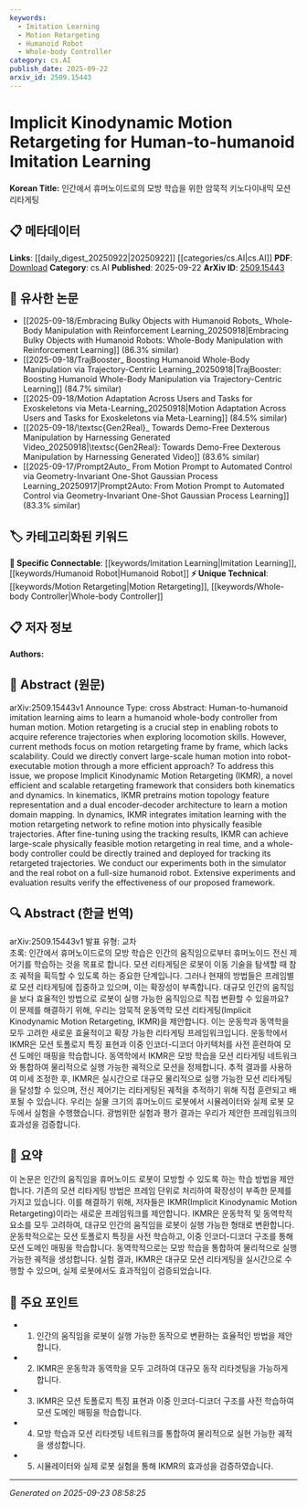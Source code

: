 ```yaml
---
keywords:
  - Imitation Learning
  - Motion Retargeting
  - Humanoid Robot
  - Whole-body Controller
category: cs.AI
publish_date: 2025-09-22
arxiv_id: 2509.15443
---
```


<!-- KEYWORD_LINKING_METADATA:
{
  "processed_timestamp": "2025-09-23T08:58:25.705078",
  "vocabulary_version": "1.0",
  "selected_keywords": [
    "Imitation Learning",
    "Motion Retargeting",
    "Humanoid Robot",
    "Whole-body Controller"
  ],
  "rejected_keywords": [],
  "similarity_scores": {
    "Imitation Learning": 0.85,
    "Motion Retargeting": 0.82,
    "Humanoid Robot": 0.78,
    "Whole-body Controller": 0.75
  },
  "extraction_method": "AI_prompt_based",
  "budget_applied": true,
  "candidates_json": {
    "candidates": [
      {
        "surface": "Imitation Learning",
        "canonical": "Imitation Learning",
        "aliases": [
          "Behavioral Cloning"
        ],
        "category": "specific_connectable",
        "rationale": "Imitation Learning is a key concept in robotics and connects well with existing frameworks in machine learning.",
        "novelty_score": 0.45,
        "connectivity_score": 0.88,
        "specificity_score": 0.72,
        "link_intent_score": 0.85
      },
      {
        "surface": "Motion Retargeting",
        "canonical": "Motion Retargeting",
        "aliases": [
          "Motion Transfer"
        ],
        "category": "unique_technical",
        "rationale": "This is a specialized technique in robotics crucial for translating human motion to robots.",
        "novelty_score": 0.78,
        "connectivity_score": 0.67,
        "specificity_score": 0.85,
        "link_intent_score": 0.82
      },
      {
        "surface": "Humanoid Robot",
        "canonical": "Humanoid Robot",
        "aliases": [
          "Bipedal Robot"
        ],
        "category": "specific_connectable",
        "rationale": "Humanoid robots are a specific type of robot that are central to the study of human-like motion.",
        "novelty_score": 0.5,
        "connectivity_score": 0.79,
        "specificity_score": 0.8,
        "link_intent_score": 0.78
      },
      {
        "surface": "Whole-body Controller",
        "canonical": "Whole-body Controller",
        "aliases": [
          "Full-body Controller"
        ],
        "category": "unique_technical",
        "rationale": "This is a specialized control system in robotics that manages complex movements.",
        "novelty_score": 0.65,
        "connectivity_score": 0.6,
        "specificity_score": 0.82,
        "link_intent_score": 0.75
      }
    ],
    "ban_list_suggestions": [
      "method",
      "experiment",
      "performance"
    ]
  },
  "decisions": [
    {
      "candidate_surface": "Imitation Learning",
      "resolved_canonical": "Imitation Learning",
      "decision": "linked",
      "scores": {
        "novelty": 0.45,
        "connectivity": 0.88,
        "specificity": 0.72,
        "link_intent": 0.85
      }
    },
    {
      "candidate_surface": "Motion Retargeting",
      "resolved_canonical": "Motion Retargeting",
      "decision": "linked",
      "scores": {
        "novelty": 0.78,
        "connectivity": 0.67,
        "specificity": 0.85,
        "link_intent": 0.82
      }
    },
    {
      "candidate_surface": "Humanoid Robot",
      "resolved_canonical": "Humanoid Robot",
      "decision": "linked",
      "scores": {
        "novelty": 0.5,
        "connectivity": 0.79,
        "specificity": 0.8,
        "link_intent": 0.78
      }
    },
    {
      "candidate_surface": "Whole-body Controller",
      "resolved_canonical": "Whole-body Controller",
      "decision": "linked",
      "scores": {
        "novelty": 0.65,
        "connectivity": 0.6,
        "specificity": 0.82,
        "link_intent": 0.75
      }
    }
  ]
}
-->

# Implicit Kinodynamic Motion Retargeting for Human-to-humanoid Imitation Learning

**Korean Title:** 인간에서 휴머노이드로의 모방 학습을 위한 암묵적 키노다이내믹 모션 리타게팅

## 📋 메타데이터

**Links**: [[daily_digest_20250922|20250922]] [[categories/cs.AI|cs.AI]]
**PDF**: [Download](https://arxiv.org/pdf/2509.15443.pdf)
**Category**: cs.AI
**Published**: 2025-09-22
**ArXiv ID**: [2509.15443](https://arxiv.org/abs/2509.15443)

## 🔗 유사한 논문
- [[2025-09-18/Embracing Bulky Objects with Humanoid Robots_ Whole-Body Manipulation with Reinforcement Learning_20250918|Embracing Bulky Objects with Humanoid Robots: Whole-Body Manipulation with Reinforcement Learning]] (86.3% similar)
- [[2025-09-18/TrajBooster_ Boosting Humanoid Whole-Body Manipulation via Trajectory-Centric Learning_20250918|TrajBooster: Boosting Humanoid Whole-Body Manipulation via Trajectory-Centric Learning]] (84.7% similar)
- [[2025-09-18/Motion Adaptation Across Users and Tasks for Exoskeletons via Meta-Learning_20250918|Motion Adaptation Across Users and Tasks for Exoskeletons via Meta-Learning]] (84.5% similar)
- [[2025-09-18/\textsc{Gen2Real}_ Towards Demo-Free Dexterous Manipulation by Harnessing Generated Video_20250918|\textsc{Gen2Real}: Towards Demo-Free Dexterous Manipulation by Harnessing Generated Video]] (83.6% similar)
- [[2025-09-17/Prompt2Auto_ From Motion Prompt to Automated Control via Geometry-Invariant One-Shot Gaussian Process Learning_20250917|Prompt2Auto: From Motion Prompt to Automated Control via Geometry-Invariant One-Shot Gaussian Process Learning]] (83.3% similar)

## 🏷️ 카테고리화된 키워드
**🔗 Specific Connectable**: [[keywords/Imitation Learning|Imitation Learning]], [[keywords/Humanoid Robot|Humanoid Robot]]
**⚡ Unique Technical**: [[keywords/Motion Retargeting|Motion Retargeting]], [[keywords/Whole-body Controller|Whole-body Controller]]

## 📋 저자 정보

**Authors:** 

## 📄 Abstract (원문)

arXiv:2509.15443v1 Announce Type: cross 
Abstract: Human-to-humanoid imitation learning aims to learn a humanoid whole-body controller from human motion. Motion retargeting is a crucial step in enabling robots to acquire reference trajectories when exploring locomotion skills. However, current methods focus on motion retargeting frame by frame, which lacks scalability. Could we directly convert large-scale human motion into robot-executable motion through a more efficient approach? To address this issue, we propose Implicit Kinodynamic Motion Retargeting (IKMR), a novel efficient and scalable retargeting framework that considers both kinematics and dynamics. In kinematics, IKMR pretrains motion topology feature representation and a dual encoder-decoder architecture to learn a motion domain mapping. In dynamics, IKMR integrates imitation learning with the motion retargeting network to refine motion into physically feasible trajectories. After fine-tuning using the tracking results, IKMR can achieve large-scale physically feasible motion retargeting in real time, and a whole-body controller could be directly trained and deployed for tracking its retargeted trajectories. We conduct our experiments both in the simulator and the real robot on a full-size humanoid robot. Extensive experiments and evaluation results verify the effectiveness of our proposed framework.

## 🔍 Abstract (한글 번역)

arXiv:2509.15443v1 발표 유형: 교차  
초록: 인간에서 휴머노이드로의 모방 학습은 인간의 움직임으로부터 휴머노이드 전신 제어기를 학습하는 것을 목표로 합니다. 모션 리타게팅은 로봇이 이동 기술을 탐색할 때 참조 궤적을 획득할 수 있도록 하는 중요한 단계입니다. 그러나 현재의 방법들은 프레임별로 모션 리타게팅에 집중하고 있으며, 이는 확장성이 부족합니다. 대규모 인간의 움직임을 보다 효율적인 방법으로 로봇이 실행 가능한 움직임으로 직접 변환할 수 있을까요? 이 문제를 해결하기 위해, 우리는 암묵적 운동역학 모션 리타게팅(Implicit Kinodynamic Motion Retargeting, IKMR)을 제안합니다. 이는 운동학과 동역학을 모두 고려한 새로운 효율적이고 확장 가능한 리타게팅 프레임워크입니다. 운동학에서 IKMR은 모션 토폴로지 특징 표현과 이중 인코더-디코더 아키텍처를 사전 훈련하여 모션 도메인 매핑을 학습합니다. 동역학에서 IKMR은 모방 학습을 모션 리타게팅 네트워크와 통합하여 물리적으로 실행 가능한 궤적으로 모션을 정제합니다. 추적 결과를 사용하여 미세 조정한 후, IKMR은 실시간으로 대규모 물리적으로 실행 가능한 모션 리타게팅을 달성할 수 있으며, 전신 제어기는 리타게팅된 궤적을 추적하기 위해 직접 훈련되고 배포될 수 있습니다. 우리는 실물 크기의 휴머노이드 로봇에서 시뮬레이터와 실제 로봇 모두에서 실험을 수행했습니다. 광범위한 실험과 평가 결과는 우리가 제안한 프레임워크의 효과성을 검증합니다.

## 📝 요약

이 논문은 인간의 움직임을 휴머노이드 로봇이 모방할 수 있도록 하는 학습 방법을 제안합니다. 기존의 모션 리타게팅 방법은 프레임 단위로 처리하여 확장성이 부족한 문제를 가지고 있습니다. 이를 해결하기 위해, 저자들은 IKMR(Implicit Kinodynamic Motion Retargeting)이라는 새로운 프레임워크를 제안합니다. IKMR은 운동학적 및 동역학적 요소를 모두 고려하여, 대규모 인간의 움직임을 로봇이 실행 가능한 형태로 변환합니다. 운동학적으로는 모션 토폴로지 특징을 사전 학습하고, 이중 인코더-디코더 구조를 통해 모션 도메인 매핑을 학습합니다. 동역학적으로는 모방 학습을 통합하여 물리적으로 실행 가능한 궤적을 생성합니다. 실험 결과, IKMR은 대규모 모션 리타게팅을 실시간으로 수행할 수 있으며, 실제 로봇에서도 효과적임이 검증되었습니다.

## 🎯 주요 포인트

- 1. 인간의 움직임을 로봇이 실행 가능한 동작으로 변환하는 효율적인 방법을 제안합니다.
- 2. IKMR은 운동학과 동역학을 모두 고려하여 대규모 동작 리타겟팅을 가능하게 합니다.
- 3. IKMR은 모션 토폴로지 특징 표현과 이중 인코더-디코더 구조를 사전 학습하여 모션 도메인 매핑을 학습합니다.
- 4. 모방 학습과 모션 리타겟팅 네트워크를 통합하여 물리적으로 실현 가능한 궤적을 생성합니다.
- 5. 시뮬레이터와 실제 로봇 실험을 통해 IKMR의 효과성을 검증하였습니다.


---

*Generated on 2025-09-23 08:58:25*